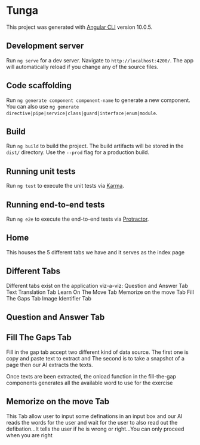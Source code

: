 # Tunga
This project was generated with [Angular CLI](https://github.com/angular/angular-cli) version 10.0.5.

## Development server

Run `ng serve` for a dev server. Navigate to `http://localhost:4200/`. The app will automatically reload if you change any of the source files.

## Code scaffolding

Run `ng generate component component-name` to generate a new component. You can also use `ng generate directive|pipe|service|class|guard|interface|enum|module`.

## Build

Run `ng build` to build the project. The build artifacts will be stored in the `dist/` directory. Use the `--prod` flag for a production build.

## Running unit tests

Run `ng test` to execute the unit tests via [Karma](https://karma-runner.github.io).

## Running end-to-end tests

Run `ng e2e` to execute the end-to-end tests via [Protractor](http://www.protractortest.org/).

## Home
This houses the 5 different tabs we have and it serves as the index page

## Different Tabs 

Different tabs exist on the application viz-a-viz:
    Question and Answer Tab
    Text Translation Tab
    Learn On The Move Tab
    Memorize on the move Tab
    Fill The Gaps Tab
    Image Identifier Tab

## Question and Answer Tab

## Fill The Gaps Tab
Fill in the gap tab accept two different kind of data source.
    The first one is copy and paste text to extract and
    The second is to take a snapshot of a page then our AI extracts the texts.

Once texts are been extracted, the onload function in the fill-the-gap components generates all the available word to use for the exercise

##  Memorize on the move Tab
This Tab allow user to input some definations in an input box and our AI reads the words for the user and wait for the user to also read out the defibation...It tells the user if he is wrong or right...You can only proceed when you are right